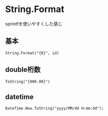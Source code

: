 # String.Format

sprintfを使いやすくした感じ

## 基本
```
String.Format("{0}", id)
```

## double桁数
```
ToString("{000.00}")
```

## datetime
```
DateTime.Now.ToString("yyyy/MM/dd H:mm:dd");
```
